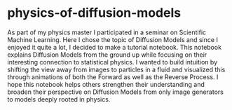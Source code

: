 # physics-of-diffusion-models
As part of my physics master I participated in a seminar on  Scientific Machine Learning. Here I chose the topic of Diffusion Models and since I enjoyed it quite a lot, I decided to make a tutorial notebook.
This notebook explains Diffusion Models from the ground up while focusing on their interesting connection to statistical physics.
I wanted to build intuition by shifting the view away from images to particles in a fluid and visualized this through animations of both the Forward as well as the Reverse Process.
I hope this notebook helps others strengthen their understanding and broaden their perspective on Diffusion Models from only image generators to models deeply rooted in physics.
